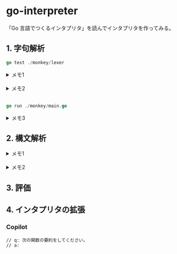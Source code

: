 # go-interpreter

「Go 言語でつくるインタプリタ」を読んでインタプリタを作ってみる。

## 1. 字句解析

```go
go test ./monkey/lexer
```

<details>
<summary open>メモ1</summary>
字句解析器にソースコードを与えて初期化し、繰り返し NextToken()を呼ぶことでソースコードを読み進めていく。
トークンごとに、文字ごとに進んでいく。
</details>

<br />

<details>
<summary open>メモ2</summary>
字句解析器の仕事は、コードが意味をなすか、動作するか、エラーを含むかを判定することではないから。
字句解析器には入力をトークン列に変換することだけが求められる。
</details>

<br />

```go
go run ./monkey/main.go
```

<details>
<summary open>メモ3</summary>
REPLは「Read(読み込み)、Eval(評価)、Print(表示)、Loop(繰り返し)」の略.
REPLは入力を読み込んで、インタプリタに送って評価させ、インタプリタの結果/出力を表示して、また最初に戻る。読み込み、評価、表示、繰り返し。
</details>

## 2. 構文解析

<details>
<summary open>メモ1</summary>
ソースコードを入力として(テキストまたはトークン列として)受け取り、ソースコードを表現するようなあるデータ構造を生成する。
そのデータ構造を構築する間には、必然的に入力を解析することになる。その間、入力が期待された構造に従っているかをチェックする。
だから、構文解析という。
</details>

<br />

<details>
<summary open>メモ2</summary>

- トップダウン構文解析
  - 「再帰下降構文解析(recursive descent parsing)」
  - 「アーリー法(Earley parsing)」
  - 「予測的構文解析(predictiveparsing)」
- ボトムアップ構文解析。
</details>

## 3. 評価

## 4. インタプリタの拡張

### Copilot

```
// q: 次の関数の要約をしてください。
// a:
```
